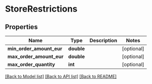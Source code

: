 # StoreRestrictions

## Properties
Name | Type | Description | Notes
------------ | ------------- | ------------- | -------------
**min_order_amount_eur** | **double** |  | [optional] 
**max_order_amount_eur** | **double** |  | [optional] 
**max_order_quantity** | **int** |  | [optional] 

[[Back to Model list]](../README.md#documentation-for-models) [[Back to API list]](../README.md#documentation-for-api-endpoints) [[Back to README]](../README.md)


